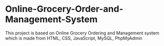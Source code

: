 # Online-Grocery-Order-and-Management-System
This project is based on Online Grocery Ordering and Management system which is made from HTML, CSS, JavaScript, MySQL, PhpMyAdmin
